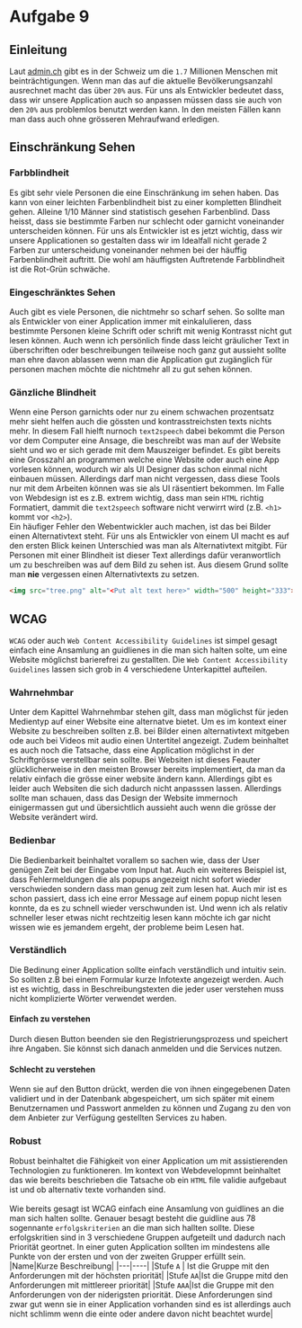 # Aufgabe 9

## Einleitung
Laut [admin.ch](https://www.bfs.admin.ch/bfs/de/home/statistiken/wirtschaftliche-soziale-situation-bevoelkerung/gleichstellung-menschen-behinderungen/behinderungen.html) gibt es in der Schweiz um die `1.7` Millionen Menschen mit beinträchtigungen. Wenn man das auf die aktuelle Bevölkerungsanzahl ausrechnet macht das über `20%` aus. Für uns als Entwickler bedeutet dass, dass wir unsere Application auch so anpassen müssen dass sie auch von den `20%` aus problemlos benutzt werden kann. In den meisten Fällen kann man dass auch ohne grösseren Mehraufwand erledigen.


## Einschränkung Sehen

### Farbblindheit
Es gibt sehr viele Personen die eine Einschränkung im sehen haben. Das kann von einer leichten Farbenblindheit bist zu einer kompletten Blindheit gehen. Alleine 1/10 Männer sind statistisch gesehen Farbenblind. Dass heisst, dass sie bestimmte Farben nur schlecht oder garnicht voneinander unterscheiden können. Für uns als Entwickler ist es jetzt wichtig, dass wir unsere Applicationen so gestalten dass wir im Idealfall nicht gerade 2 Farben zur unterscheidung voneinander nehmen bei der häuffig Farbenblindheit auftritt. Die wohl am häuffigsten Auftretende Farbblindheit ist die Rot-Grün schwäche. 

### Eingeschränktes Sehen
Auch gibt es viele Personen, die nichtmehr so scharf sehen. So sollte man als Entwickler von einer Application immer mit einkalulieren, dass bestimmte Personen kleine Schrift oder schrift mit wenig Kontrasst nicht gut lesen können. Auch wenn ich persönlich finde dass leicht gräulicher Text in überschriften oder beschreibungen teilweise noch ganz gut aussieht sollte man ehre davon ablassen wenn man die Application gut zugänglich für personen machen möchte die nichtmehr all zu gut sehen können. 

### Gänzliche Blindheit
Wenn eine Person garnichts oder nur zu einem schwachen prozentsatz mehr sieht helfen auch die gössten und kontrasstreichsten texts nichts mehr. In diesem Fall hielft nurnoch `text2speech` dabei bekommt die Person vor dem Computer eine Ansage, die beschreibt was man auf der Website sieht und wo er sich gerade mit dem Mauszeiger befindet. Es gibt bereits eine Grosszahl an programmen welche eine Website oder auch eine App vorlesen können, wodurch wir als UI Designer das schon einmal nicht einbauen müssen. Allerdings darf man nicht vergessen, dass diese Tools nur mit dem Arbeiten können was sie als UI räsentiert bekommen. Im Falle von Webdesign ist es z.B. extrem wichtig, dass man sein `HTML` richtig Formatiert, dammit die `text2speech` software nicht verwirrt wird (z.B. `<h1>` kommt vor `<h2>`). <br/>
Ein häufiger Fehler den Webentwickler auch machen, ist das bei Bilder einen Alternativtext steht. Für uns als Entwickler von einem UI macht es auf den ersten Blick keinen Unterschied was man als Alternativtext mitgibt. Für Personen mit einer Blindheit ist dieser Text allerdings dafür veranwortlich um zu beschreiben was auf dem Bild zu sehen ist. Aus diesem Grund sollte man **nie** vergessen einen Alternativtexts zu setzen.
```html
<img src="tree.png" alt="<Put alt text here>" width="500" height="333">
``` 

## WCAG
`WCAG` oder auch `Web Content Accessibility Guidelines` ist simpel gesagt einfach eine Ansamlung an guidlienes in die man sich halten solte, um eine Website möglichst barierefrei zu gestallten. Die `Web Content Accessibility Guidelines` lassen sich grob in 4 verschiedene Unterkapittel aufteilen.
### Wahrnehmbar
Unter dem Kapittel Wahrnehmbar stehen gilt, dass man möglichst für jeden Medientyp auf einer Website eine alternatve bietet. Um es im kontext einer Website zu beschreiben sollten z.B. bei Bilder einen alternativtext mitgeben ode auch bei Videos mit audio einen Untertitel angezeigt. Zudem beinhaltet es auch noch die Tatsache, dass eine Application möglichst in der Schriftgrösse verstellbar sein sollte. Bei Websiten ist dieses Feauter glücklicherweise in den meisten Browser bereits implementiert, da man da relativ einfach die grösse einer website ändern kann. Allerdings gibt es leider auch Websiten die sich dadurch nicht anpasssen lassen. Allerdings sollte man schauen, dass das Design der Website immernoch einigermassen gut und übersichtlich aussieht auch wenn die grösse der Website verändert wird. 

### Bedienbar
Die Bedienbarkeit beinhaltet vorallem so sachen wie, dass der User genügen Zeit bei der Eingabe vom Input hat. Auch ein weiteres Beispiel ist, dass Fehlermeldungen die als popups angezeigt nicht sofort wieder verschwieden sondern dass man genug zeit zum lesen hat. Auch mir ist es schon passiert, dass ich eine error Message auf einem popup nicht lesen konnte, da es zu schnell wieder verschwunden ist. Und wenn ich als relativ schneller leser etwas nicht rechtzeitig lesen kann möchte ich gar nicht wissen wie es jemandem ergeht, der probleme beim Lesen hat.

### Verständlich
Die Bedinung einer Application sollte einfach verständlich und intuitiv sein. So sollten z.B bei einem Formular kurze Infotexte angezeigt werden. Auch ist es wichtig, dass in Beschreibungstexten die jeder user verstehen muss nicht komplizierte Wörter verwendet werden.
#### Einfach zu verstehen
Durch diesen Button beenden sie den Registrierungsprozess und speichert ihre Angaben. Sie könnst sich danach anmelden und die Services nutzen.
#### Schlecht zu verstehen
Wenn sie auf den Button drückt, werden die von ihnen eingegebenen Daten validiert und in der Datenbank abgespeichert, um sich später mit einem Benutzernamen und Passwort anmelden zu können und Zugang zu den von dem Anbieter zur Verfügung gestellten Services zu haben.
### Robust
Robust beinhaltet die Fähigkeit von einer Application um mit assistierenden Technologien zu funktioneren. Im kontext von Webdevelopmnt beinhaltet das wie bereits beschrieben die Tatsache ob ein `HTML` file validie aufgebaut ist und ob alternativ texte vorhanden sind.
<br/><br/>
Wie bereits gesagt ist WCAG einfach eine Ansamlung von guidlines an die man sich halten sollte. Genauer besagt besteht die guidline aus 78 sogennante `erfolgskriterien` an die man sich hallten sollte. Diese erfolgskritien sind in 3 verschiedene Gruppen aufgeteilt und dadurch nach Priorität geortnet. In einer guten Application sollten im mindestens alle Punkte von der ersten und von der zweiten Grupper erfüllt sein.
|Name|Kurze Beschreibung|
|---|----|
|Stufe `A` | Ist die Gruppe mit den Anforderungen mit der höchsten priorität|
|Stufe `AA`|Ist die Gruppe mitd den Anforderungen mit mittlereer priorität|
|Stufe `AAA`|Ist die Gruppe mit den Anforderungen von der niderigsten priorität. Diese Anforderungen sind zwar gut wenn sie in einer Application vorhanden sind es ist allerdings auch nicht schlimm wenn die einte oder andere davon nicht beachtet wurde|
